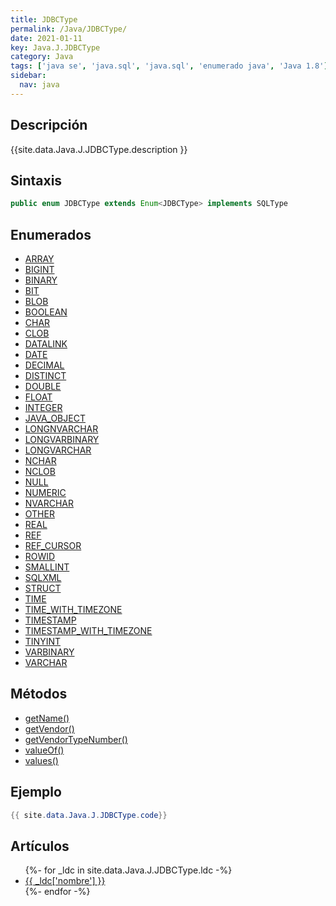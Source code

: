 ```yaml
---
title: JDBCType
permalink: /Java/JDBCType/
date: 2021-01-11
key: Java.J.JDBCType
category: Java
tags: ['java se', 'java.sql', 'java.sql', 'enumerado java', 'Java 1.8']
sidebar: 
  nav: java
---
```


## Descripción
{{site.data.Java.J.JDBCType.description }}

## Sintaxis
~~~java
public enum JDBCType extends Enum<JDBCType> implements SQLType
~~~

## Enumerados
* [ARRAY](/Java/JDBCType/ARRAY)
* [BIGINT](/Java/JDBCType/BIGINT)
* [BINARY](/Java/JDBCType/BINARY)
* [BIT](/Java/JDBCType/BIT)
* [BLOB](/Java/JDBCType/BLOB)
* [BOOLEAN](/Java/JDBCType/BOOLEAN)
* [CHAR](/Java/JDBCType/CHAR)
* [CLOB](/Java/JDBCType/CLOB)
* [DATALINK](/Java/JDBCType/DATALINK)
* [DATE](/Java/JDBCType/DATE)
* [DECIMAL](/Java/JDBCType/DECIMAL)
* [DISTINCT](/Java/JDBCType/DISTINCT)
* [DOUBLE](/Java/JDBCType/DOUBLE)
* [FLOAT](/Java/JDBCType/FLOAT)
* [INTEGER](/Java/JDBCType/INTEGER)
* [JAVA_OBJECT](/Java/JDBCType/JAVA_OBJECT)
* [LONGNVARCHAR](/Java/JDBCType/LONGNVARCHAR)
* [LONGVARBINARY](/Java/JDBCType/LONGVARBINARY)
* [LONGVARCHAR](/Java/JDBCType/LONGVARCHAR)
* [NCHAR](/Java/JDBCType/NCHAR)
* [NCLOB](/Java/JDBCType/NCLOB)
* [NULL](/Java/JDBCType/NULL)
* [NUMERIC](/Java/JDBCType/NUMERIC)
* [NVARCHAR](/Java/JDBCType/NVARCHAR)
* [OTHER](/Java/JDBCType/OTHER)
* [REAL](/Java/JDBCType/REAL)
* [REF](/Java/JDBCType/REF)
* [REF_CURSOR](/Java/JDBCType/REF_CURSOR)
* [ROWID](/Java/JDBCType/ROWID)
* [SMALLINT](/Java/JDBCType/SMALLINT)
* [SQLXML](/Java/JDBCType/SQLXML)
* [STRUCT](/Java/JDBCType/STRUCT)
* [TIME](/Java/JDBCType/TIME)
* [TIME_WITH_TIMEZONE](/Java/JDBCType/TIME_WITH_TIMEZONE)
* [TIMESTAMP](/Java/JDBCType/TIMESTAMP)
* [TIMESTAMP_WITH_TIMEZONE](/Java/JDBCType/TIMESTAMP_WITH_TIMEZONE)
* [TINYINT](/Java/JDBCType/TINYINT)
* [VARBINARY](/Java/JDBCType/VARBINARY)
* [VARCHAR](/Java/JDBCType/VARCHAR)

## Métodos
* [getName()](/Java/JDBCType/getName)
* [getVendor()](/Java/JDBCType/getVendor)
* [getVendorTypeNumber()](/Java/JDBCType/getVendorTypeNumber)
* [valueOf()](/Java/JDBCType/valueOf)
* [values()](/Java/JDBCType/values)

## Ejemplo
~~~java
{{ site.data.Java.J.JDBCType.code}}
~~~

## Artículos
<ul>
{%- for _ldc in site.data.Java.J.JDBCType.ldc -%}
   <li>
       <a href="{{_ldc['url'] }}">{{ _ldc['nombre'] }}</a>
   </li>
{%- endfor -%}
</ul>
